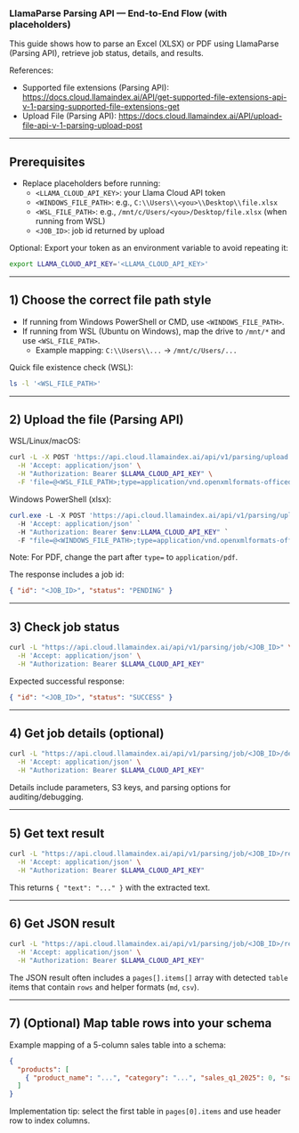 ### LlamaParse Parsing API — End-to-End Flow (with placeholders)

This guide shows how to parse an Excel (XLSX) or PDF using LlamaParse (Parsing API), retrieve job status, details, and results.

References:
- Supported file extensions (Parsing API): https://docs.cloud.llamaindex.ai/API/get-supported-file-extensions-api-v-1-parsing-supported-file-extensions-get
- Upload File (Parsing API): https://docs.cloud.llamaindex.ai/API/upload-file-api-v-1-parsing-upload-post

---

## Prerequisites
- Replace placeholders before running:
  - `<LLAMA_CLOUD_API_KEY>`: your Llama Cloud API token
  - `<WINDOWS_FILE_PATH>`: e.g., `C:\\Users\\<you>\\Desktop\\file.xlsx`
  - `<WSL_FILE_PATH>`: e.g., `/mnt/c/Users/<you>/Desktop/file.xlsx` (when running from WSL)
  - `<JOB_ID>`: job id returned by upload

Optional: Export your token as an environment variable to avoid repeating it:
```bash
export LLAMA_CLOUD_API_KEY='<LLAMA_CLOUD_API_KEY>'
```

---

## 1) Choose the correct file path style

- If running from Windows PowerShell or CMD, use `<WINDOWS_FILE_PATH>`.
- If running from WSL (Ubuntu on Windows), map the drive to `/mnt/*` and use `<WSL_FILE_PATH>`.
  - Example mapping: `C:\\Users\\...` → `/mnt/c/Users/...`

Quick file existence check (WSL):
```bash
ls -l '<WSL_FILE_PATH>'
```

---

## 2) Upload the file (Parsing API)

WSL/Linux/macOS:
```bash
curl -L -X POST 'https://api.cloud.llamaindex.ai/api/v1/parsing/upload' \
  -H 'Accept: application/json' \
  -H "Authorization: Bearer $LLAMA_CLOUD_API_KEY" \
  -F 'file=@<WSL_FILE_PATH>;type=application/vnd.openxmlformats-officedocument.spreadsheetml.sheet'
```

Windows PowerShell (xlsx):
```powershell
curl.exe -L -X POST 'https://api.cloud.llamaindex.ai/api/v1/parsing/upload' `
  -H 'Accept: application/json' `
  -H "Authorization: Bearer $env:LLAMA_CLOUD_API_KEY" `
  -F "file=@<WINDOWS_FILE_PATH>;type=application/vnd.openxmlformats-officedocument.spreadsheetml.sheet"
```

Note: For PDF, change the part after `type=` to `application/pdf`.

The response includes a job id:
```json
{ "id": "<JOB_ID>", "status": "PENDING" }
```

---

## 3) Check job status

```bash
curl -L "https://api.cloud.llamaindex.ai/api/v1/parsing/job/<JOB_ID>" \
  -H 'Accept: application/json' \
  -H "Authorization: Bearer $LLAMA_CLOUD_API_KEY"
```

Expected successful response:
```json
{ "id": "<JOB_ID>", "status": "SUCCESS" }
```

---

## 4) Get job details (optional)

```bash
curl -L "https://api.cloud.llamaindex.ai/api/v1/parsing/job/<JOB_ID>/details" \
  -H 'Accept: application/json' \
  -H "Authorization: Bearer $LLAMA_CLOUD_API_KEY"
```

Details include parameters, S3 keys, and parsing options for auditing/debugging.

---

## 5) Get text result

```bash
curl -L "https://api.cloud.llamaindex.ai/api/v1/parsing/job/<JOB_ID>/result/text" \
  -H 'Accept: application/json' \
  -H "Authorization: Bearer $LLAMA_CLOUD_API_KEY"
```

This returns `{ "text": "..." }` with the extracted text.

---

## 6) Get JSON result

```bash
curl -L "https://api.cloud.llamaindex.ai/api/v1/parsing/job/<JOB_ID>/result/json" \
  -H 'Accept: application/json' \
  -H "Authorization: Bearer $LLAMA_CLOUD_API_KEY"
```

The JSON result often includes a `pages[].items[]` array with detected `table` items that contain `rows` and helper formats (`md`, `csv`).

---

## 7) (Optional) Map table rows into your schema

Example mapping of a 5-column sales table into a schema:
```json
{
  "products": [
    { "product_name": "...", "category": "...", "sales_q1_2025": 0, "sales_q2_2025": 0, "total_sales_ytd": 0 }
  ]
}
```

Implementation tip: select the first table in `pages[0].items` and use header row to index columns.


